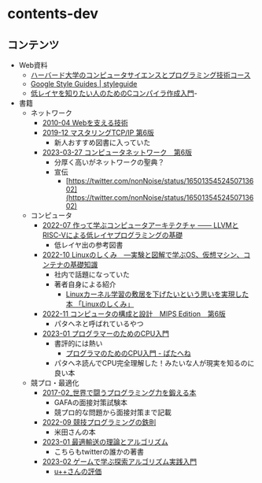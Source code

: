 # contents-dev

## コンテンツ

- Web資料
  - [ハーバード大学のコンピュータサイエンスとプログラミング技術コース](https://cs50.jp/)
  - [Google Style Guides | styleguide](https://google.github.io/styleguide)
  - [低レイヤを知りたい人のためのCコンパイラ作成入門](https://www.sigbus.info/compilerbook)-
- 書籍
  - ネットワーク
    - [2010-04 Webを支える技術](https://gihyo.jp/book/2010/978-4-7741-4204-3)
    - [2019-12 マスタリングTCP/IP 第6版](https://www.amazon.co.jp/dp/4274224473)
      - 新人おすすめ図書に入っていた
    - [2023-03-27 コンピュータネットワーク　第6版](https://bookplus.nikkei.com/atcl/catalog/23/03/16/00728/)
      - 分厚く高いがネットワークの聖典？
      - 宣伝
        - [https://twitter.com/nonNoise/status/1650135452450713602](https://twitter.com/nonNoise/status/1650135452450713602)
  - コンピュータ
    - [2022-07 作って学ぶコンピュータアーキテクチャ —— LLVMとRISC-Vによる低レイヤプログラミングの基礎](https://www.amazon.co.jp/dp/4297129140)
      - 低レイヤ出の参考図書
    - [2022-10 Linuxのしくみ　―実験と図解で学ぶOS、仮想マシン、コンテナの基礎知識](https://www.amazon.co.jp/dp/B0BG8J5QJ1)
      - 社内で話題になっていた
      - 著者自身による紹介
        - [Linuxカーネル学習の敷居を下げたいという思いを実現した本 「Linuxのしくみ」](https://speakerdeck.com/sat/linuxkaneruxue-xi-nofu-ju-woxia-getaitoiusi-iwoshi-xian-sitaben-linuxnosikumi)
    - [2022-11 コンピュータの構成と設計　MIPS Edition　第6版](https://www.amazon.co.jp/dp/B0BLTQS81T)
      - パタヘネと呼ばれているやつ
    - [2023-01 プログラマーのためのCPU入門](https://www.amazon.co.jp/dp/4908686165)
      - 書評的には熱い
        - [プログラマのためのCPU入門 - ぱたへね](https://natsutan.hatenablog.com/entry/2023/02/23/093741)
      - パタヘネ読んでCPU完全理解した！みたいな人が現実を知るのに良い本
  - 競プロ・最適化
    - [2017-02_世界で闘うプログラミング力を鍛える本](https://book.mynavi.jp/ec/products/detail/id=65354)
      - GAFAの面接対策試験本
      - 競プロ的な問題から面接対策まで記載
    - [2022-09 競技プログラミングの鉄則](https://www.amazon.co.jp/dp/483997750X)
      - 米田さんの本
    - [2023-01 最適輸送の理論とアルゴリズム](https://www.amazon.co.jp/dp/4065305144)
      - こちらもtwitterの誰かの著書
    - [2023-02 ゲームで学ぶ探索アルゴリズム実践入門](https://www.amazon.co.jp/dp/4297133601)
      - [u++さんの評価](https://twitter.com/upura0/status/1632027942841913344)
